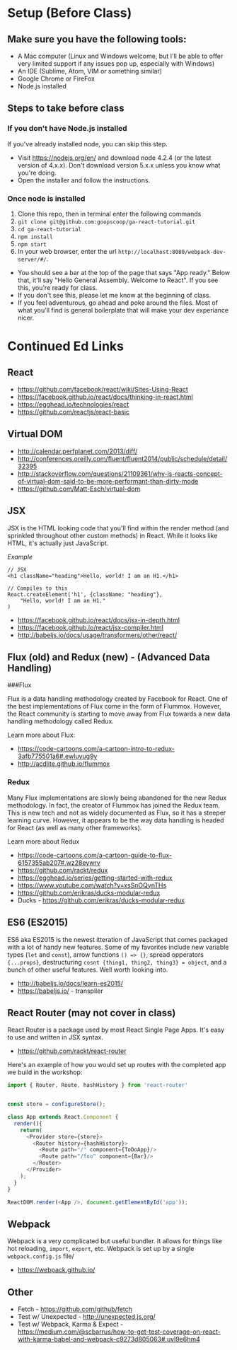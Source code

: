 # Setup (Before Class)

## Make sure you have the following tools:
- A Mac computer (Linux and Windows welcome, but I'll be able to offer very limited support if any issues pop up, especially with Windows)
- An IDE (Sublime, Atom, VIM or something similar)
- Google Chrome or FireFox
- Node.js installed

## Steps to take before class

### If you don't have Node.js installed
If you've already installed node, you can skip this step.

- Visit https://nodejs.org/en/ and download node 4.2.4 (or the latest version of 4.x.x). Don't download version 5.x.x unless you know what you're doing.
- Open the installer and follow the instructions.

### Once node is installed

1. Clone this repo, then in terminal enter the following commands
2.  `git clone git@github.com:goopscoop/ga-react-tutorial.git`
3. `cd ga-react-tutorial`
4.  `npm install`
5.  `npm start`
6. In your web browser, enter the url `http://localhost:8080/webpack-dev-server/#/`. 
- You should see a bar at the top of the page that says "App ready." Below that, it'll say "Hello General Assembly. Welcome to React". If you see this, you're ready for class.
- If you don't see this, please let me know at the beginning of class.
- If you feel adventurous, go ahead and poke around the files. Most of what you'll find is general boilerplate that will make your dev experiance nicer.

# Continued Ed Links

## React
- https://github.com/facebook/react/wiki/Sites-Using-React
- https://facebook.github.io/react/docs/thinking-in-react.html
- https://egghead.io/technologies/react
- https://github.com/reactjs/react-basic

## Virtual DOM
- http://calendar.perfplanet.com/2013/diff/
- http://conferences.oreilly.com/fluent/fluent2014/public/schedule/detail/32395
- http://stackoverflow.com/questions/21109361/why-is-reacts-concept-of-virtual-dom-said-to-be-more-performant-than-dirty-mode
- https://github.com/Matt-Esch/virtual-dom

## JSX

JSX is the HTML looking code that you'll find within the render method (and sprinkled throughout other custom methods) in React. While it looks like HTML, it's actually just JavaScript.

*Example*

```
// JSX
<h1 className="heading">Hello, world! I am an H1.</h1>

// Compiles to this
React.createElement('h1', {className: "heading"},
    "Hello, world! I am an H1."
)
```

- https://facebook.github.io/react/docs/jsx-in-depth.html
- https://facebook.github.io/react/jsx-compiler.html
- http://babeljs.io/docs/usage/transformers/other/react/

## Flux (old) and Redux (new) - (Advanced Data Handling)

###Flux

Flux is a data handling methodology created by Facebook for React. One of the best implementations of Flux come in the form of Flummox. However, the React community is starting to move away from Flux towards a new data handling methodology called Redux.

Learn more about Flux:
- https://code-cartoons.com/a-cartoon-intro-to-redux-3afb775501a6#.ewluyug9y
- http://acdlite.github.io/flummox

### Redux

Many Flux implementations are slowly being abandoned for the new Redux methodology. In fact, the creator of Flummox has joined the Redux team. This is new tech and not as widely documented as Flux, so it has a steeper learning curve. However, it appears to be the way data handling is headed for React (as well as many other frameworks).

Learn more about Redux
- https://code-cartoons.com/a-cartoon-guide-to-flux-6157355ab207#.wz28eywrv
- https://github.com/rackt/redux
- https://egghead.io/series/getting-started-with-redux
- https://www.youtube.com/watch?v=xsSnOQynTHs
- https://github.com/erikras/ducks-modular-redux
- Ducks - https://github.com/erikras/ducks-modular-redux

## ES6 (ES2015)

ES6 aka ES2015 is the newest itteration of JavaScript that comes packaged with a lot of handy new features. Some of my favorites include new variable types (`let` and `const`), arrow functions `() => {}`, spread opperators `{...props}`, destructuring `cosnt {thing1, thing2, thing3} = object`, and a bunch of other useful features. Well worth looking into.

- http://babeljs.io/docs/learn-es2015/
- https://babeljs.io/ - transpiler

## React Router (may not cover in class)

React Router is a package used by most React Single Page Apps. It's easy to use and written in JSX syntax.

- https://github.com/rackt/react-router

Here's an example of how you would set up routes with the completed app we build in the workshop:

```javascript
import { Router, Route, hashHistory } from 'react-router'


const store = configureStore();

class App extends React.Component {
  render(){
    return(
      <Provider store={store}>
        <Router history={hashHistory}>
          <Route path="/" component={ToDoApp}/>
          <Route path="/foo" component={Bar}/>
        </Router>
      </Provider>
    );
  }
}

ReactDOM.render(<App />, document.getElementById('app'));
```

## Webpack

Webpack is a very complicated but useful bundler. It allows for things like hot reloading, `import`, `export`, etc. Webpack is set up by a single `webpack.config.js` file/

- https://webpack.github.io/

## Other

- Fetch - https://github.com/github/fetch
- Test w/ Unexpected - http://unexpected.js.org/
- Test w/ Webpack, Karma & Expect - https://medium.com/@scbarrus/how-to-get-test-coverage-on-react-with-karma-babel-and-webpack-c9273d805063#.uvl9e6hm4

